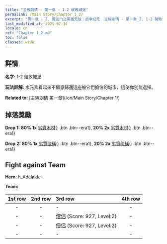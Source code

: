 ```yaml
---
title: "主線劇情 - 第一章 - 1-2 破敗城堡"
permalink: /Main Story/Chapter 1_2/
excerpt: "第一章 - 2. 魔法门之英雄无敌：战争纪元  主線劇情 - 第一章_2. 1-2 破敗城堡"
last_modified_at: 2021-07-14
locale: cn
ref: "Chapter 1_2.md"
toc: false
classes: wide
---
```


## 詳情

 **名字:** 1-2 破敗城堡

 **玩法詳解:** 水元素看起來不願意歸還這座被它們搶佔的城市，這使你別無選擇。

 **Related to:** [主線劇情 第一章](/cn/Main Story/Chapter 1/)

## 掉落獎勵

 **Drop 1:** **80% 1x** [劣質木材](/cn/Items/mat_1/){: .btn .btn--era1}, **20% 2x** [劣質木材](/cn/Items/mat_1/){: .btn .btn--era1}

 **Drop 2:** **80% 1x** [劣質硫磺](/cn/Items/mat_3/){: .btn .btn--era1}, **20% 2x** [劣質硫磺](/cn/Items/mat_3/){: .btn .btn--era1}


## Fight against Team
 **Hero:** h_Adelaide

 **Team:**


  | 1st row | 2nd row | 3rd row | 4th row |
  |:----:|:----:|:----|:----:|
  | - | - | - | - |
  | - | - | [僧侶](/cn/units/Monk/) (Score: 927, Level:2)  | - |
  | - | - | [僧侶](/cn/units/Monk/) (Score: 927, Level:2)  | - |
  | - | - | - | - |


